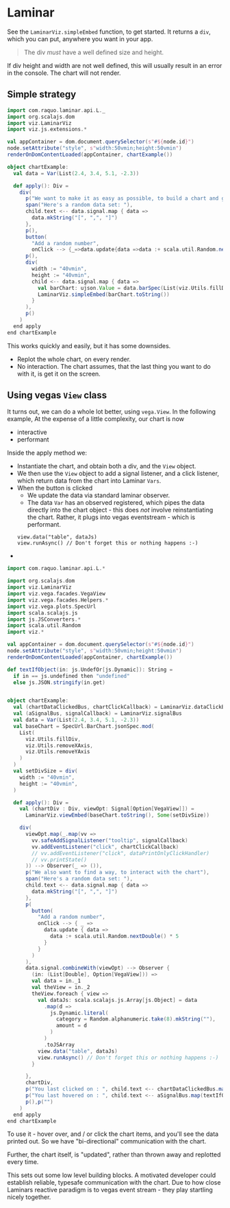 # Laminar

See the `LaminarViz.simpleEmbed` function, to get started. It returns a `div`, which you can put, anywhere you want in your app.

> The div _must_ have a well defined size and height.

If div height and width are not well defined, this will usually result in an error in the console. The chart will not render.

## Simple strategy

```scala mdoc:js
import com.raquo.laminar.api.L._
import org.scalajs.dom
import viz.LaminarViz
import viz.js.extensions.*

val appContainer = dom.document.querySelector(s"#${node.id}")
node.setAttribute("style", s"width:50vmin;height:50vmin")
renderOnDomContentLoaded(appContainer, chartExample())

object chartExample:
  val data = Var(List(2.4, 3.4, 5.1, -2.3))

  def apply(): Div =
    div(
      p("We want to make it as easy as possible, to build a chart and get our data into it."),
      span("Here's a random data set: "),
      child.text <-- data.signal.map { data =>
        data.mkString("[", ",", "]")
      },
      p(),
      button(
        "Add a random number",
        onClick --> {_=>data.update{data =>data :+ scala.util.Random.nextDouble() * 5}}),
      p(),
      div(
        width := "40vmin",
        height := "40vmin",
        child <-- data.signal.map { data =>
          val barChart: ujson.Value = data.barSpec(List(viz.Utils.fillDiv))
          LaminarViz.simpleEmbed(barChart.toString())
        }
      ),
      p()
    )
  end apply
end chartExample

```

This works quickly and easily, but it has some downsides.

- Replot the whole chart, on every render.
- No interaction. The chart assumes, that the last thing you want to do with it, is get it on the screen.

## Using vegas `View` class

It turns out, we can do a whole lot better, using `vega.View`. In the following example, At the expense of a little complexity, our chart is now

- interactive
- performant

Inside the apply method we:

- Instantiate the chart, and obtain both a div, and the `View` object.
- We then use the `View` object to add a signal listener, and a click listener, which return data from the chart into Laminar `Vars`.
- When the button is clicked
    - We update the data via standard laminar observer.
    - The data `Var` has an observed registered, which pipes the data directly into the chart object - this does _not_ involve reinstantiating the chart. Rather, it plugs into vegas eventstream - which is performant.
    ```
    view.data("table", dataJs)
    view.runAsync() // Don't forget this or nothing happens :-)
    ```
-



```scala mdoc:js
import com.raquo.laminar.api.L.*

import org.scalajs.dom
import viz.LaminarViz
import viz.vega.facades.VegaView
import viz.vega.facades.Helpers.*
import viz.vega.plots.SpecUrl
import scala.scalajs.js
import js.JSConverters.*
import scala.util.Random
import viz.*

val appContainer = dom.document.querySelector(s"#${node.id}")
node.setAttribute("style", s"width:50vmin;height:50vmin")
renderOnDomContentLoaded(appContainer, chartExample())

def textIfObject(in: js.UndefOr[js.Dynamic]): String =
  if in == js.undefined then "undefined"
  else js.JSON.stringify(in.get)


object chartExample:
  val (chartDataClickedBus, chartClickCallback) = LaminarViz.dataClickBus
  val (aSignalBus, signalCallback) = LaminarViz.signalBus
  val data = Var(List(2.4, 3.4, 5.1, -2.3))
  val baseChart = SpecUrl.BarChart.jsonSpec.mod(
    List(
      viz.Utils.fillDiv,
      viz.Utils.removeXAxis,
      viz.Utils.removeYAxis
    )
  )
  val setDivSize = div(
    width := "40vmin",
    height := "40vmin",
  )

  def apply(): Div =
    val (chartDiv : Div, viewOpt: Signal[Option[VegaView]]) =
      LaminarViz.viewEmbed(baseChart.toString(), Some(setDivSize))

    div(
      viewOpt.map(_.map(vv =>
        vv.safeAddSignalListener("tooltip", signalCallback)
        vv.addEventListener("click", chartClickCallback)
        // vv.addEventListener("click", dataPrintOnlyClickHandler)
        // vv.printState()
      )) --> Observer(_ => ()),
      p("We also want to find a way, to interact with the chart"),
      span("Here's a random data set: "),
      child.text <-- data.signal.map { data =>
        data.mkString("[", ",", "]")
      },
      p(
        button(
          "Add a random number",
          onClick --> { _ =>
            data.update { data =>
              data :+ scala.util.Random.nextDouble() * 5
            }
          }
        )
      ),
      data.signal.combineWith(viewOpt) --> Observer {
        (in: (List[Double], Option[VegaView])) =>
        val data = in._1
        val theView = in._2
        theView.foreach { view =>
          val dataJs: scala.scalajs.js.Array[js.Object] = data
            .map(d =>
              js.Dynamic.literal(
                category = Random.alphanumeric.take(8).mkString(""),
                amount = d
              )
            )
            .toJSArray
          view.data("table", dataJs)
          view.runAsync() // Don't forget this or nothing happens :-)
        }

      },
      chartDiv,
      p("You last clicked on : ", child.text <-- chartDataClickedBus.map(textIfObject)),
      p("You last hovered on : ", child.text <-- aSignalBus.map(textIfObject)),
      p(),p("")
    )
  end apply
end chartExample
```

To use it - hover over, and / or click the chart items, and you'll see the data printed out. So we have "bi-directional" communication with the chart.

Further, the chart itself, is "updated", rather than thrown away and replotted every time.

This sets out some low level building blocks. A motivated developer could establish reliable, typesafe communication with the chart. Due to how close Laminars reactive paradigm is to vegas event stream - they play startling nicely together.

